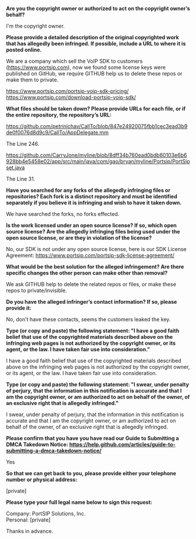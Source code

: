**Are you the copyright owner or authorized to act on the copyright owner’s behalf?**

I'm the copyright owner.

**Please provide a detailed description of the original copyrighted work that has allegedly been infringed. If possible, include a URL to where it is posted online.**

We are a company which sell the VoIP SDK to customers (https://www.portsip.com), now we found some license keys were published on GitHub, we require GITHUB help us to delete these repos or make them to private.

https://www.portsip.com/portsip-voip-sdk-pricing/  
https://www.portsip.com/download-portsip-voip-sdk/

**What files should be taken down? Please provide URLs for each file, or if the entire repository, the repository’s URL:**

https://github.com/petrinichav/CallTo/blob/847e24920075fbb1cec3ead3b9de0f0076d8d9c9/CallTo/AppDelegate.mm

The Line 246.

https://github.com/CarryJone/myline/blob/8dff34b760ead0bdb60103e6b6928bb4e5458e02/app/src/main/java/com/gao/bryan/myline/Portsip/PortSipset.java

The Line 31.

**Have you searched for any forks of the allegedly infringing files or repositories? Each fork is a distinct repository and must be identified separately if you believe it is infringing and wish to have it taken down.**

We have searched the forks, no forks effected.

**Is the work licensed under an open source license? If so, which open source license? Are the allegedly infringing files being used under the open source license, or are they in violation of the license?**

No, our SDK is not under any open source license, here is our SDK License Agreement: https://www.portsip.com/portsip-sdk-license-agreement/

**What would be the best solution for the alleged infringement? Are there specific changes the other person can make other than removal?**

We ask GITHUB help to delete the related repos or files, or make these repos to private/invisible.

**Do you have the alleged infringer’s contact information? If so, please provide it:**

No, don't have these contacts, seems the customers leaked the key.

**Type (or copy and paste) the following statement: "I have a good faith belief that use of the copyrighted materials described above on the infringing web pages is not authorized by the copyright owner, or its agent, or the law. I have taken fair use into consideration."**

I have a good faith belief that use of the copyrighted materials described above on the infringing web pages is not authorized by the copyright owner, or its agent, or the law. I have taken fair use into consideration.

**Type (or copy and paste) the following statement: "I swear, under penalty of perjury, that the information in this notification is accurate and that I am the copyright owner, or am authorized to act on behalf of the owner, of an exclusive right that is allegedly infringed."**

I swear, under penalty of perjury, that the information in this notification is accurate and that I am the copyright owner, or am authorized to act on behalf of the owner, of an exclusive right that is allegedly infringed.

**Please confirm that you have you have read our Guide to Submitting a DMCA Takedown Notice: https://help.github.com/articles/guide-to-submitting-a-dmca-takedown-notice/**

Yes

**So that we can get back to you, please provide either your telephone number or physical address:**

[private]

**Please type your full legal name below to sign this request:**

Company: PortSIP Solutions, Inc.  
Personal: [private]

Thanks in advance.
